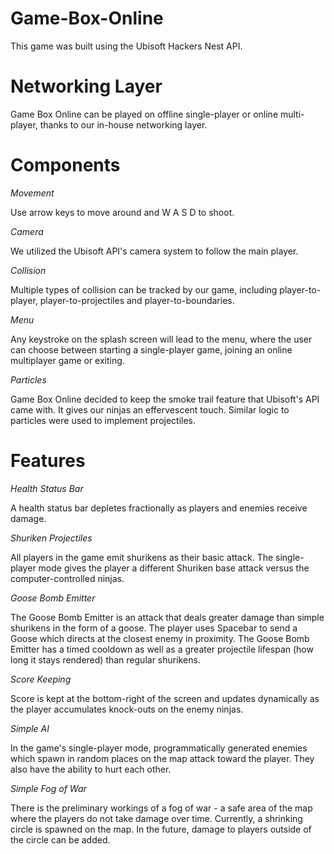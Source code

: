 # Game-Box-Online
This game was built using the Ubisoft Hackers Nest API.

# Networking Layer
Game Box Online can be played on offline single-player or online multi-player, thanks to our in-house networking layer.

# Components

_Movement_

Use arrow keys to move around and W A S D to shoot.

_Camera_

We utilized the Ubisoft API's camera system to follow the main player.

_Collision_

Multiple types of collision can be tracked by our game, including player-to-player, player-to-projectiles and player-to-boundaries.

_Menu_

Any keystroke on the splash screen will lead to the menu, where the user can choose between starting a single-player game, joining an online multiplayer game or exiting.

_Particles_

Game Box Online decided to keep the smoke trail feature that Ubisoft's API came with. It gives our ninjas an effervescent touch. Similar logic to particles were used to implement projectiles.

# Features

_Health Status Bar_

A health status bar depletes fractionally as players and enemies receive damage.

_Shuriken Projectiles_

All players in the game emit shurikens as their basic attack. The single-player mode gives the player a different Shuriken base attack versus the computer-controlled ninjas.

_Goose Bomb Emitter_

The Goose Bomb Emitter is an attack that deals greater damage than simple shurikens in the form of a goose. The player uses Spacebar to send a Goose which directs at the closest enemy in proximity. The Goose Bomb Emitter has a timed cooldown as well as a greater projectile lifespan (how long it stays rendered) than regular shurikens.

_Score Keeping_

Score is kept at the bottom-right of the screen and updates dynamically as the player accumulates knock-outs on the enemy ninjas.

_Simple AI_

In the game's single-player mode, programmatically generated enemies which spawn in random places on the map attack toward the player. They also have the ability to hurt each other.

_Simple Fog of War_

There is the preliminary workings of a fog of war - a safe area of the map where the players do not take damage over time. Currently, a shrinking circle is spawned on the map. In the future, damage to players outside of the circle can be added.

